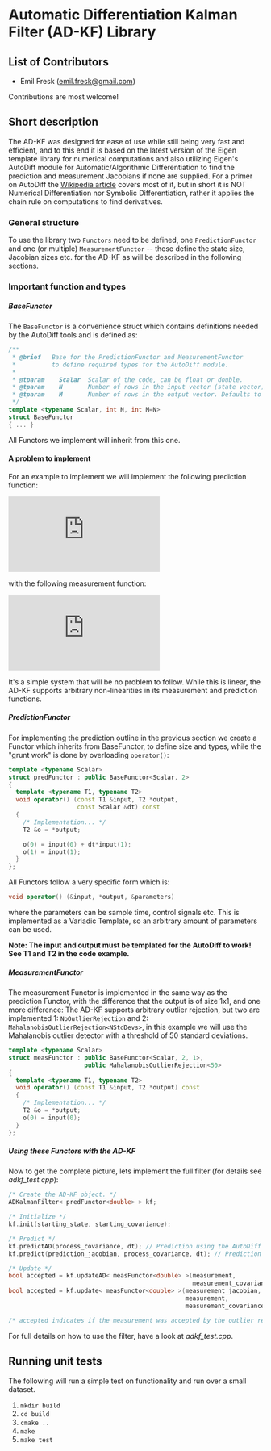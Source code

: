# Automatic Differentiation Kalman Filter (AD-KF) Library

## List of Contributors

* Emil Fresk (emil.fresk@gmail.com)

Contributions are most welcome!

## Short description

The AD-KF was designed for ease of use while still being very fast and efficient, and to this end it is based on the latest version of the Eigen template library for numerical computations and also utilizing Eigen's AutoDiff module for Automatic/Algorithmic Differentiation to find the prediction and measurement Jacobians if none are supplied. For a primer on AutoDiff the [Wikipedia article](https://en.wikipedia.org/wiki/Automatic_differentiation) covers most of it, but in short it is NOT Numerical Differentiation nor Symbolic Differentiation, rather it applies the chain rule on computations to find derivatives.

### General structure

To use the library two `Functors` need to be defined, one `PredictionFunctor` and one (or multiple) `MeasurementFunctor` -- these define the state size, Jacobian sizes etc. for the AD-KF as will be described in the following sections.

### Important function and types

##### BaseFunctor

The `BaseFunctor` is a convenience struct which contains definitions needed by the AutoDiff tools and is defined as:
```C++
/**
 * @brief   Base for the PredictionFunctor and MeasurementFunctor
 *          to define required types for the AutoDiff module.
 *
 * @tparam    Scalar  Scalar of the code, can be float or double.
 * @tparam    N       Number of rows in the input vector (state vector).
 * @tparam    M       Number of rows in the output vector. Defaults to N.
 */
template <typename Scalar, int N, int M=N>
struct BaseFunctor
{ ... }
```
All Functors we implement will inherit from this one.

#### A problem to implement
For an example to implement we will implement the following prediction function:

![alt text](https://latex.codecogs.com/gif.latex?%5Cbegin%7Bbmatrix%7D%20p%20%5C%5C%20v%20%5Cend%7Bbmatrix%7D_%7Bk&plus;1%7Ck%7D%20%3D%20%5Cbegin%7Bbmatrix%7D%201%20%26%20%5CDelta%20t%20%5C%5C%200%20%26%201%20%5Cend%7Bbmatrix%7D%5Cbegin%7Bbmatrix%7D%20p%20%5C%5C%20v%20%5Cend%7Bbmatrix%7D_%7Bk%7Ck%7D)

with the following measurement function:

![alt text](https://latex.codecogs.com/gif.latex?h_%7Bk%7D%20%3D%20%5Cbegin%7Bbmatrix%7D%201%20%26%200%20%5Cend%7Bbmatrix%7D%5Cbegin%7Bbmatrix%7D%20p%20%5C%5C%20v%20%5Cend%7Bbmatrix%7D_%7Bk&plus;1%7Ck%7D)

It's a simple system that will be no problem to follow. While this is linear, the AD-KF supports arbitrary non-linearities in its measurement and prediction functions.

##### PredictionFunctor

For implementing the prediction outline in the previous section we create a Functor which inherits from BaseFunctor, to define size and types, while the "grunt work" is done by overloading `operator()`:

```C++
template <typename Scalar>
struct predFunctor : public BaseFunctor<Scalar, 2>
{
  template <typename T1, typename T2>
  void operator() (const T1 &input, T2 *output,
                   const Scalar &dt) const
  {
    /* Implementation... */
    T2 &o = *output;

    o(0) = input(0) + dt*input(1);
    o(1) = input(1);
  }
};
```
All Functors follow a very specific form which is:
```C++
void operator() (&input, *output, &parameters)
```
where the parameters can be sample time, control signals etc. This is implemented as a Variadic Template, so an arbitrary amount of parameters can be used.

**Note: The input and output must be templated for the AutoDiff to work! See T1 and T2 in the code example.**

##### MeasurementFunctor

The measurement Functor is implemented in the same way as the prediction Functor, with the difference that the output is of size 1x1, and one more difference: The AD-KF supports arbitrary outlier rejection, but two are implemented 1: `NoOutlierRejection` and 2: `MahalanobisOutlierRejection<NStdDevs>`, in this example we will use the Mahalanobis outlier detector with a threshold of 50 standard deviations.
```C++
template <typename Scalar>
struct measFunctor : public BaseFunctor<Scalar, 2, 1>,
                     public MahalanobisOutlierRejection<50>
{
  template <typename T1, typename T2>
  void operator() (const T1 &input, T2 *output) const
  {
    /* Implementation... */
    T2 &o = *output;
    o(0) = input(0);
  }
};
```

##### Using these Functors with the AD-KF
Now to get the complete picture, lets implement the full filter (for details see *adkf_test.cpp*):
```C++
/* Create the AD-KF object. */
ADKalmanFilter< predFunctor<double> > kf;

/* Initialize */
kf.init(starting_state, starting_covariance);

/* Predict */
kf.predictAD(process_covariance, dt); // Prediction using the AutoDiff
kf.predict(prediction_jacobian, process_covariance, dt); // Prediction NOT using the AutoDiff

/* Update */
bool accepted = kf.updateAD< measFunctor<double> >(measurement,
                                                   measurement_covariance); // Update using the AutoDiff
bool accepted = kf.update< measFunctor<double> >(measurement_jacobian,
                                                 measurement,
                                                 measurement_covariance); // Update NOT using the AutoDiff

/* accepted indicates if the measurement was accepted by the outlier rejector. */
```

For full details on how to use the filter, have a look at *adkf_test.cpp*.

## Running unit tests

The following will run a simple test on functionality and run over a small dataset.

1. `mkdir build`
2. `cd build`
3. `cmake ..`
4. `make`
5. `make test`

